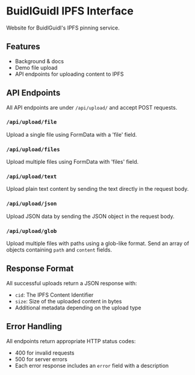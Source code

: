# BuidlGuidl IPFS Interface

Website for BuidlGuidl's IPFS pinning service.

## Features
- Background & docs
- Demo file upload
- API endpoints for uploading content to IPFS

## API Endpoints

All API endpoints are under `/api/upload/` and accept POST requests.

### `/api/upload/file`
Upload a single file using FormData with a 'file' field.

### `/api/upload/files`
Upload multiple files using FormData with 'files' field.

### `/api/upload/text`
Upload plain text content by sending the text directly in the request body.

### `/api/upload/json`
Upload JSON data by sending the JSON object in the request body.

### `/api/upload/glob`
Upload multiple files with paths using a glob-like format. Send an array of objects containing `path` and `content` fields.

## Response Format

All successful uploads return a JSON response with:
- `cid`: The IPFS Content Identifier
- `size`: Size of the uploaded content in bytes
- Additional metadata depending on the upload type

## Error Handling

All endpoints return appropriate HTTP status codes:
- 400 for invalid requests
- 500 for server errors
- Each error response includes an `error` field with a description
